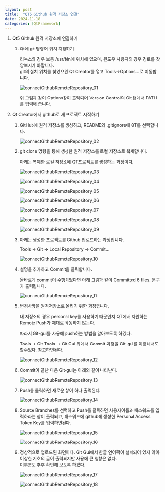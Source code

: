 ```yaml
---
layout: post
title:  "QT5 Github 원격 저장소 연결"
date: 2024-11-18
categories: [QtFramework]
---
```


1. Qt5 Github 원격 저장소에 연결하기 

   1. Qt에 git 명령어 위치 지정하기 

      리눅스의 경우 보통 /usr/bin에 위치해 있으며, 윈도우 사용자의 경우 경로를 찾앙보시기 바랍니다.  
      git의 설치 위치를 찾았으면 Qt Creator를 열고 Tools->Options...로 이동합니다. 

      ![connectGithubRemoteRepository_01](../../images/QtFramework/connectGithubRemoteRepository_01.png)

      위 그림과 같이 Options창이 출력되며 Version Control의 Git 탭에서 PATH를 입력해 줍니다.

      

2. Qt Creator에서 github로 새 프로젝트 시작하기

   1. GitHub에 원격 저장소를 생성하고, README와 .gitignore에 QT를 선택합니다.

      ![connectGithubRemoteRepository_02](../../images/QtFramework/connectGithubRemoteRepository_02.png)

      

   2. git clone 명령을 통해 생성한 원격 저장소를 로컬 저장소로 복제합니다. 

      아래는 복제한 로컬 저장소에 QT프로젝트를 생성하는 과정이다.  

      ![connectGithubRemoteRepository_03](../../images/QtFramework/connectGithubRemoteRepository_03.png)

      

      ![connectGithubRemoteRepository_04](../../images/QtFramework/connectGithubRemoteRepository_04.png)

      

      ![connectGithubRemoteRepository_05](../../images/QtFramework/connectGithubRemoteRepository_05.png)

      

      ![connectGithubRemoteRepository_06](../../images/QtFramework/connectGithubRemoteRepository_06.png)

      

      ![connectGithubRemoteRepository_07](../../images/QtFramework/connectGithubRemoteRepository_07.png)

      

      ![connectGithubRemoteRepository_08](../../images/QtFramework/connectGithubRemoteRepository_08.png)

      

      ![connectGithubRemoteRepository_09](../../images/QtFramework/connectGithubRemoteRepository_09.png)

      

   3. 아래는 생성한 프로젝트를 Github 업로드하는 과정입니다.

      Tools -> Git -> Local Repository -> Commit...

      ![connectGithubRemoteRepository_10](../../images/QtFramework/connectGithubRemoteRepository_10.png)

      

   4. 설명을 추가하고 Commit을 클릭합니다.

      올바르게 commit이 수행되었다면 아래 그림과 같이 Committed 6 files. 문구가 출력됩니다.

      ![connectGithubRemoteRepository_11](../../images/QtFramework/connectGithubRemoteRepository_11.png)

      

   5. 변경사항을 원격저장소로 올리기 위한 과정입니다.

      내 저장소의 경우 personal key를 사용하기 때문인지 QT에서 지원하는 Remote Push가 제대로 작동하지 않는다. 

      따라서 Git-gui를 사용해 push하는 방법을 알아보도록 하겠다. 

      Tools -> Git Tools -> Git Gui 위에서 Commit 과정을 Git-gui를 이용해서도 할수있다. 참고하면된다.  

      ![connectGithubRemoteRepository_12](../../images/QtFramework/connectGithubRemoteRepository_12.png)

      

   6. Commit이 끝난 다음 Git-gui는 아래와 같이 나타난다.

      ![connectGithubRemoteRepository_13](../../images/QtFramework/connectGithubRemoteRepository_13.png)

      

   7. Push를 클릭하면 새로운 창이 하나 출력된다.

      ![connectGithubRemoteRepository_14](../../images/QtFramework/connectGithubRemoteRepository_14.png)

      

   8. Source Branches를 선택하고 Push를 클릭하면 사용자이름과 패스워드를 입력하라는 창이 출력되고, 패스워드에 github에 생성한 Personal Access Token Key를 입력하면된다.

      ![connectGithubRemoteRepository_15](../../images/QtFramework/connectGithubRemoteRepository_15.png)

      ![connectGithubRemoteRepository_16](../../images/QtFramework/connectGithubRemoteRepository_16.png)

      

   9. 정상적으로 업로드된 화면이다.  Git Gui에서 한글 언어팩이 설치되어 있지 않아 이상한 기호의 글이 출력되지만 사용에 큰 영향은 없다.   
      이부분도 추후 확인해 보도록 하겠다.

      ![connectGithubRemoteRepository_17](../../images/QtFramework/connectGithubRemoteRepository_17.png)

      ![connectGithubRemoteRepository_18](../../images/QtFramework/connectGithubRemoteRepository_18.png)

   
